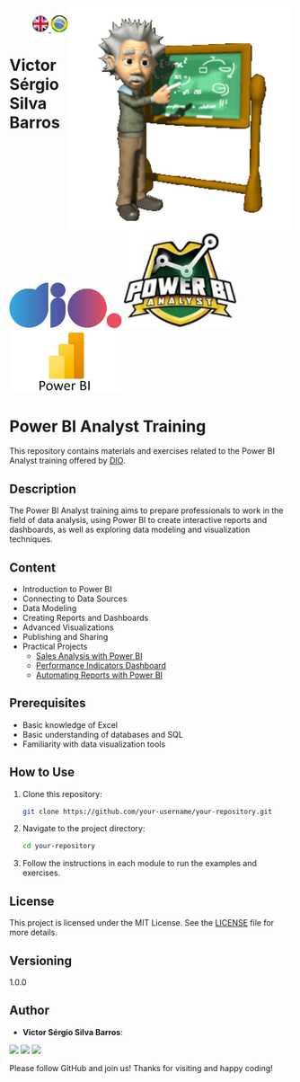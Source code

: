 <img src="./img/gif v1.gif" min-width="400px" max-width="400px" width="400px" align="right" alt="Computer iuriCode">
<p>
  <div align="right"> 
<a href="./readme.md"> <img src="./img/LogoUK.png" alt="Logo UK" width="30"/></a><a href="./leiame.md"> <img src="./img/logoBrazil.png" alt="Logo Brazil" width="30"/> </a>
</div>
  <H1><b> Victor Sérgio Silva Barros </b> </H1>
  
</p> 

<img src="./img/dio.png" alt="DIO Logo" width="200"/>
<img src="./img/LogoBI.jpg" alt="Power BI Analyst Logo" width="200"/>
<img src="./img/LogoBI.jpeg" alt="Power BI Logo" width="200"/>

# Power BI Analyst Training

This repository contains materials and exercises related to the Power BI Analyst training offered by [DIO](https://web.dio.me/track/formacao-power-bi-analyst).

## Description

The Power BI Analyst training aims to prepare professionals to work in the field of data analysis, using Power BI to create interactive reports and dashboards, as well as exploring data modeling and visualization techniques.

## Content

- Introduction to Power BI
- Connecting to Data Sources
- Data Modeling
- Creating Reports and Dashboards
- Advanced Visualizations
- Publishing and Sharing
- Practical Projects
  - [Sales Analysis with Power BI](https://github.com/vicssb/Sales-Analysis-with-Power-BI)
  - [Performance Indicators Dashboard](https://github.com/vicssb/Performance-Indicators-Dashboard)
  - [Automating Reports with Power BI](https://github.com/vicssb/Automating-Reports-with-Power-BI)

## Prerequisites

- Basic knowledge of Excel
- Basic understanding of databases and SQL
- Familiarity with data visualization tools

## How to Use

1. Clone this repository:
    ```sh
    git clone https://github.com/your-username/your-repository.git
    ```
2. Navigate to the project directory:
    ```sh
    cd your-repository
    ```
3. Follow the instructions in each module to run the examples and exercises.

## License

This project is licensed under the MIT License. See the [LICENSE](LICENSE) file for more details.

## Versioning

1.0.0

## Author

* **Victor Sérgio Silva Barros**:

<p align="left">
  <a href="mailto:vicssb@gmail.com" alt="Gmail" target="_blank">
  <img src="https://img.shields.io/badge/-Gmail-FF0000?style=flat-square&labelColor=FF0000&logo=gmail&logoColor=white&link=mailto:vicssb@gmail.com" /></a>

  <a href="https://www.linkedin.com/in/victor-sergio-silva-barros/" alt="Linkedin" target="_blank">
  <img src="https://img.shields.io/badge/-Linkedin-0e76a8?style=flat-square&logo=Linkedin&logoColor=white&link=https://www.linkedin.com/in/victor-sergio-silva-barros/" /></a>

  <a href="https://wa.me/+5512981328278" alt="WhatsApp" target="_blank">
  <img src="https://img.shields.io/badge/-WhatsApp-25d366?style=flat-square&labelColor=25d366&logo=whatsapp&logoColor=white&link=https://wa.me/+5512987085327"/></a>

</p>

<p>Please follow GitHub and join us!
Thanks for visiting and happy coding!</p>